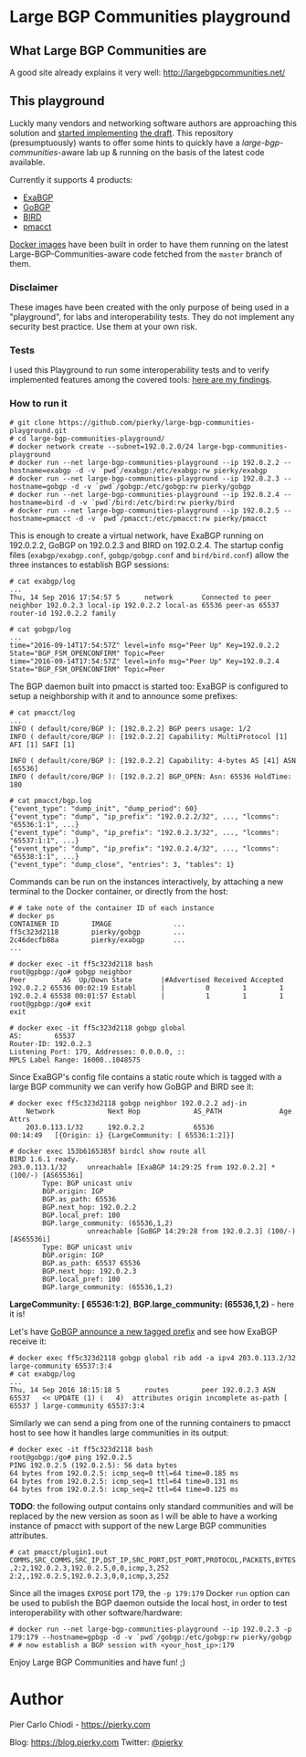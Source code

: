 # Large BGP Communities playground

## What Large BGP Communities are

A good site already explains it very well: http://largebgpcommunities.net/

## This playground

Luckly many vendors and networking software authors are approaching this solution and [started implementing](http://largebgpcommunities.net/implementations/) [the draft](https://tools.ietf.org/html/draft-heitz-idr-large-community). This repository (presumptuously) wants to offer some hints to quickly have a *large-bgp-communities*-aware lab up & running on the basis of the latest code available.

Currently it supports 4 products:
- [ExaBGP](https://github.com/Exa-Networks/exabgp)
- [GoBGP](https://github.com/osrg/gobgp)
- [BIRD](http://bird.network.cz/)
- [pmacct](http://www.pmacct.net/)

[Docker images](https://hub.docker.com/u/pierky/) have been built in order to have them running on the latest Large-BGP-Communities-aware code fetched from the `master` branch of them.

### Disclaimer

These images have been created with the only purpose of being used in a "playground", for labs and interoperability tests. They do not implement any security best practice. Use them at your own risk.

### Tests

I used this Playground to run some interoperability tests and to verify implemented features among the covered tools: [here are my findings](tests/README.md).

### How to run it

```
# git clone https://github.com/pierky/large-bgp-communities-playground.git
# cd large-bgp-communities-playground/
# docker network create --subnet=192.0.2.0/24 large-bgp-communities-playground
# docker run --net large-bgp-communities-playground --ip 192.0.2.2 --hostname=exabgp -d -v `pwd`/exabgp:/etc/exabgp:rw pierky/exabgp
# docker run --net large-bgp-communities-playground --ip 192.0.2.3 --hostname=gobgp -d -v `pwd`/gobgp:/etc/gobgp:rw pierky/gobgp
# docker run --net large-bgp-communities-playground --ip 192.0.2.4 --hostname=bird -d -v `pwd`/bird:/etc/bird:rw pierky/bird
# docker run --net large-bgp-communities-playground --ip 192.0.2.5 --hostname=pmacct -d -v `pwd`/pmacct:/etc/pmacct:rw pierky/pmacct
```

This is enough to create a virtual network, have ExaBGP running on 192.0.2.2, GoBGP on 192.0.2.3 and BIRD on 192.0.2.4. The startup config files (`exabgp/exabgp.conf`, `gobgp/gobgp.conf` and `bird/bird.conf`) allow the three instances to establish BGP sessions:

```
# cat exabgp/log
...
Thu, 14 Sep 2016 17:54:57 5      network       Connected to peer neighbor 192.0.2.3 local-ip 192.0.2.2 local-as 65536 peer-as 65537 router-id 192.0.2.2 family
```

```
# cat gobgp/log
...
time="2016-09-14T17:54:57Z" level=info msg="Peer Up" Key=192.0.2.2 State="BGP_FSM_OPENCONFIRM" Topic=Peer
time="2016-09-14T17:54:57Z" level=info msg="Peer Up" Key=192.0.2.4 State="BGP_FSM_OPENCONFIRM" Topic=Peer
```

The BGP daemon built into pmacct is started too: ExaBGP is configured to setup a neighborship with it and to announce some prefixes:

```
# cat pmacct/log
...
INFO ( default/core/BGP ): [192.0.2.2] BGP peers usage: 1/2
INFO ( default/core/BGP ): [192.0.2.2] Capability: MultiProtocol [1] AFI [1] SAFI [1]

INFO ( default/core/BGP ): [192.0.2.2] Capability: 4-bytes AS [41] ASN [65536]
INFO ( default/core/BGP ): [192.0.2.2] BGP_OPEN: Asn: 65536 HoldTime: 180
```

```
# cat pmacct/bgp.log
{"event_type": "dump_init", "dump_period": 60}
{"event_type": "dump", "ip_prefix": "192.0.2.2/32", ..., "lcomms": "65536:1:1", ...}
{"event_type": "dump", "ip_prefix": "192.0.2.3/32", ..., "lcomms": "65537:1:1", ...}
{"event_type": "dump", "ip_prefix": "192.0.2.4/32", ..., "lcomms": "65538:1:1", ...}
{"event_type": "dump_close", "entries": 3, "tables": 1}
```

Commands can be run on the instances interactively, by attaching a new terminal to the Docker container, or directly from the host:

```
# # take note of the container ID of each instance
# docker ps
CONTAINER ID        IMAGE               ...
ff5c323d2118        pierky/gobgp        ...
2c46decfb88a        pierky/exabgp       ...
...
```

```
# docker exec -it ff5c323d2118 bash
root@gpbgp:/go# gobgp neighbor
Peer         AS  Up/Down State       |#Advertised Received Accepted
192.0.2.2 65536 00:02:19 Establ      |          0        1        1
192.0.2.4 65538 00:01:57 Establ      |          1        1        1
root@gpbgp:/go# exit
exit
```

```
# docker exec -it ff5c323d2118 gobgp global
AS:        65537
Router-ID: 192.0.2.3
Listening Port: 179, Addresses: 0.0.0.0, ::
MPLS Label Range: 16000..1048575
```

Since ExaBGP's config file contains a static route which is tagged with a large BGP community we can verify how GoBGP and BIRD see it:

```
# docker exec ff5c323d2118 gobgp neighbor 192.0.2.2 adj-in
    Network             Next Hop             AS_PATH              Age        Attrs
    203.0.113.1/32      192.0.2.2            65536                00:14:49   [{Origin: i} {LargeCommunity: [ 65536:1:2]}]
```

```
# docker exec 153b6165385f birdcl show route all
BIRD 1.6.1 ready.
203.0.113.1/32     unreachable [ExaBGP 14:29:25 from 192.0.2.2] * (100/-) [AS65536i]
        Type: BGP unicast univ
        BGP.origin: IGP
        BGP.as_path: 65536
        BGP.next_hop: 192.0.2.2
        BGP.local_pref: 100
        BGP.large_community: (65536,1,2)
                   unreachable [GoBGP 14:29:28 from 192.0.2.3] (100/-) [AS65536i]
        Type: BGP unicast univ
        BGP.origin: IGP
        BGP.as_path: 65537 65536
        BGP.next_hop: 192.0.2.3
        BGP.local_pref: 100
        BGP.large_community: (65536,1,2)
```

**LargeCommunity: [ 65536:1:2]**, **BGP.large_community: (65536,1,2)** - here it is!

Let's have [GoBGP announce a new tagged prefix](https://github.com/osrg/gobgp/blob/master/docs/sources/cli-command-syntax.md#more-examples) and see how ExaBGP receive it:

```
# docker exec ff5c323d2118 gobgp global rib add -a ipv4 203.0.113.2/32 large-community 65537:3:4
# cat exabgp/log
...
Thu, 14 Sep 2016 18:15:18 5      routes        peer 192.0.2.3 ASN 65537   << UPDATE (1) (   4)  attributes origin incomplete as-path [ 65537 ] large-community 65537:3:4
```

Similarly we can send a ping from one of the running containers to pmacct host to see how it handles large communities in its output:

```
# docker exec -it ff5c323d2118 bash
root@gobgp:/go# ping 192.0.2.5
PING 192.0.2.5 (192.0.2.5): 56 data bytes
64 bytes from 192.0.2.5: icmp_seq=0 ttl=64 time=0.185 ms
64 bytes from 192.0.2.5: icmp_seq=1 ttl=64 time=0.131 ms
64 bytes from 192.0.2.5: icmp_seq=2 ttl=64 time=0.125 ms
```

**TODO**: the following output contains only standard communities and will be replaced by the new version as soon as I will be able to have a working instance of pmacct with support of the new Large BGP communities attributes.

```
# cat pmacct/plugin1.out
COMMS,SRC_COMMS,SRC_IP,DST_IP,SRC_PORT,DST_PORT,PROTOCOL,PACKETS,BYTES
,2:2,192.0.2.3,192.0.2.5,0,0,icmp,3,252
2:2,,192.0.2.5,192.0.2.3,0,0,icmp,3,252
```

Since all the images `EXPOSE` port 179, the `-p 179:179` Docker `run` option can be used to publish the BGP daemon outside the local host, in order to test interoperability with other software/hardware:

```
# docker run --net large-bgp-communities-playground --ip 192.0.2.3 -p 179:179 --hostname=gpbgp -d -v `pwd`/gobgp:/etc/gobgp:rw pierky/gobgp
# # now establish a BGP session with <your_host_ip>:179
```

Enjoy Large BGP Communities and have fun! ;)

# Author

Pier Carlo Chiodi - https://pierky.com

Blog: https://blog.pierky.com Twitter: [@pierky](https://twitter.com/pierky)
